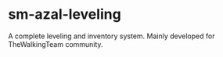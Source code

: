 # sm-azal-leveling
A complete leveling and inventory system. Mainly developed for TheWalkingTeam community.

